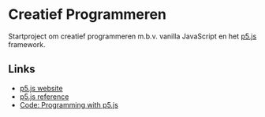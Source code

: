 # Creatief Programmeren

Startproject om creatief programmeren m.b.v. vanilla JavaScript en het [p5.js](https://p5js.org/) framework.

## Links

- [p5.js website](https://p5js.org/)
- [p5.js reference](https://p5js.org/reference/)
- [Code: Programming with p5.js](https://www.youtube.com/playlist?list=PLRqwX-V7Uu6Zy51Q-x9tMWIv9cueOFTFA)
